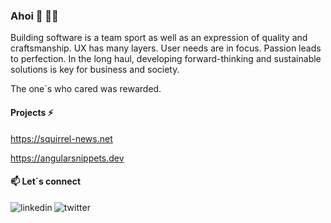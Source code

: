 ### Ahoi 👋 🏴‍☠️

Building software is a team sport as well as an expression of quality and craftsmanship. UX has many layers. User needs are in focus. Passion leads to perfection. In the long haul, developing forward-thinking and sustainable solutions is key for business and society.

The one`s who cared was rewarded.

#### Projects ⚡

https://squirrel-news.net

https://angularsnippets.dev

#### 📫 Let`s connect

<p>
<a href="www.linkedin.com/in/olivererxleben">
   <img align="left" alt="linkedin" src="https://img.shields.io/badge/LinkedIn-0077B5?style=for-the-badge&logo=linkedin&logoColor=white" />
</a>
<a href="https://twitter.com/olierxleben">
   <img align="left" alt="twitter" src="https://img.shields.io/badge/Twitter-1DA1F2?style=for-the-badge&logo=twitter&logoColor=white" />
</a>
</p>
<!--
**olierxleben/olierxleben** is a ✨ _special_ ✨ repository because its `README.md` (this file) appears on your GitHub profile.

Here are some ideas to get you started:

- 🔭 I’m currently working on ...
- 🌱 I’m currently learning ...
- 👯 I’m looking to collaborate on ...
- 🤔 I’m looking for help with ...
- 💬 Ask me about ...
- 📫 How to reach me: ...
- 😄 Pronouns: ...
- ⚡ Fun fact: ...
-->
